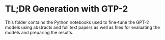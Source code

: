 # TL;DR Generation with GTP-2
This folder contains the Python notebooks used to fine-tune the GPT-2 models using abstracts and full text papers as well as files for evaluating the models and preparing the results.  

